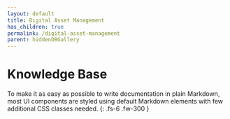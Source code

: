 ```yaml
---
layout: default
title: Digital Asset Management
has_children: true
permalink: /digital-asset-management
parent: hiddenDBGallery
---
```


# Knowledge Base

To make it as easy as possible to write documentation in plain Markdown, most UI components are styled using default Markdown elements with few additional CSS classes needed.
{: .fs-6 .fw-300 }

